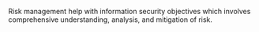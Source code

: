 Risk management help with information security objectives which involves comprehensive understanding, analysis, and mitigation of risk.
